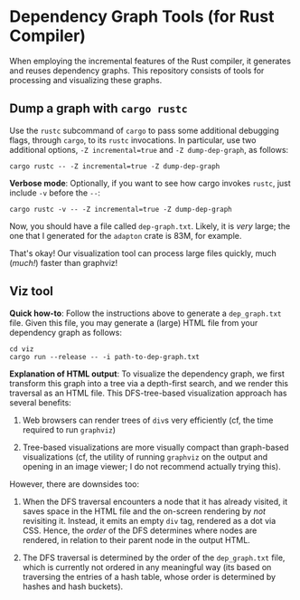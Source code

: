 Dependency Graph Tools (for Rust Compiler)
===========================================

When employing the incremental features of the Rust compiler, it
generates and reuses dependency graphs.  This repository consists of
tools for processing and visualizing these graphs.

Dump a graph with `cargo rustc`
--------------------------------

Use the `rustc` subcommand of `cargo` to pass some additional
debugging flags, through `cargo`, to its `rustc` invocations.  In
particular, use two additional options, `-Z incremental=true` and `-Z
dump-dep-graph`, as follows:

```
cargo rustc -- -Z incremental=true -Z dump-dep-graph
```

**Verbose mode**: Optionally, if you want to see how cargo invokes
`rustc`, just include `-v` before the `--`:

```
cargo rustc -v -- -Z incremental=true -Z dump-dep-graph
```

Now, you should have a file called `dep-graph.txt`.  Likely, it is
_very_ large; the one that I generated for the `adapton` crate is 83M,
for example.

That's okay!  Our visualization tool can process large files quickly,
much (_much!_) faster than graphviz!

Viz tool
----------

**Quick how-to**:
Follow the instructions above to generate a `dep_graph.txt` file.
Given this file, you may generate a (large) HTML file from your
dependency graph as follows:

```
cd viz
cargo run --release -- -i path-to-dep-graph.txt
```

**Explanation of HTML output**:
To visualize the dependency graph, we first transform this graph into
a tree via a depth-first search, and we render this traversal as an
HTML file.  This DFS-tree-based visualization approach has several
benefits:

1. Web browsers can render trees of `div`s very efficiently (cf, the
   time required to run `graphviz`) 

2. Tree-based visualizations are more visually compact than
   graph-based visualizations (cf, the utility of running `graphviz`
   on the output and opening in an image viewer; I do not recommend
   actually trying this).

However, there are downsides too:

1. When the DFS traversal encounters a node that it has already
visited, it saves space in the HTML file and the on-screen rendering
by _not_ revisiting it.  Instead, it emits an empty `div` tag,
rendered as a dot via CSS.  Hence, the _order_ of the DFS determines
where nodes are rendered, in relation to their parent node in the
output HTML.

2. The DFS traversal is determined by the order of the `dep_graph.txt`
file, which is currently not ordered in any meaningful way (its based
on traversing the entries of a hash table, whose order is determined
by hashes and hash buckets).

